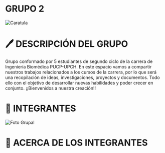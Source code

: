 # GRUPO 2
![Caratula](Imágenes/Biomakers.jpg)
# 🖊 DESCRIPCIÓN DEL GRUPO
Grupo conformado por 5 estudiantes de segundo ciclo de la carrera de Ingeniería Biomédica PUCP-UPCH. En este espacio vamos a compartir nuestros trabajos relacionados a los cursos de la carrera, por lo que será una recopilación de ideas, investigaciones, proyectos y documentos. Todo ello con el objetivo de desarrollar nuevas habilidades y poder crecer en conjunto. ¡¡Bienvenidos a nuestra creación!!
# 👥️ INTEGRANTES
![Foto Grupal](Imágenes/}IMG-20250901-WA0047.jpg)
# 📝 ACERCA DE LOS INTEGRANTES
